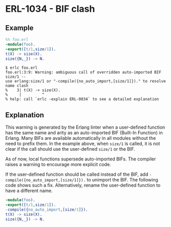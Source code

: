 # ERL-1034 - BIF clash

## Example

```erlang
%% foo.erl
-module(foo).
-export([t/1,size/1]).
t(X) -> size(X).
size({N,_}) -> N.
```

```
$ erlc foo.erl
foo.erl:3:9: Warning: ambiguous call of overridden auto-imported BIF size/1 --
use erlang:size/1 or "-compile({no_auto_import,[size/1]})." to resolve name clash
%    3| t(X) -> size(X).
%     |         ^
% help: call `erlc -explain ERL-0034` to see a detailed explanation
```

## Explanation

This warning is generated by the Erlang linter when a user-defined function
has the same name and arity as an auto-imported BIF (Built-In Function) in
Erlang. Many BIFs are available automatically in all modules without
the need to prefix them. In the example above, when `size/1` is called, it is
not clear if the call should use the user-defined `size/1` or the BIF.

As of now, local functions supersede auto-imported BIFs. The compiler raises
a warning to encourage more explicit code.

If the user-defined function should be called instead of the BIF, add
`-compile({no_auto_import,[size/1]}).` to unimport the BIF. The following
code shows such a fix. Alternatively, rename the user-defined function to
have a different name.

```erlang
-module(foo).
-export([t/1,size/1]).
-compile({no_auto_import,[size/1]}).
t(X) -> size(X).
size({N,_}) -> N.
```
